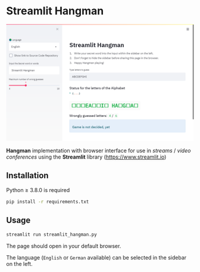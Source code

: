 # Streamlit Hangman

![Screenshot Streamlit Hangman](./screenshots/Screenshot-Streamlit-Hangman.png)

**Hangman** implementation with browser interface for use in _streams_ / _video conferences_ using the **Streamlit** library (<https://www.streamlit.io>)

## Installation

Python ≥ 3.8.0 is required

```bash
pip install -r requirements.txt
```

## Usage

```bash
streamlit run streamlit_hangman.py
```

The page should open in your default browser.

The language (`English` or `German` available) can be selected in the sidebar on the left.
